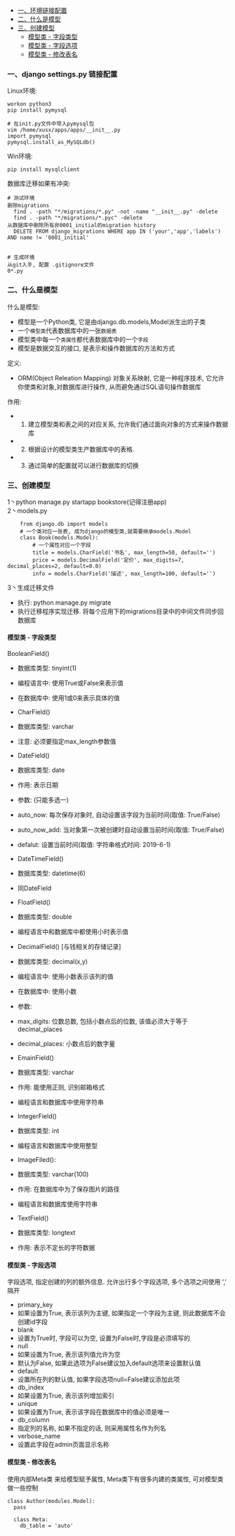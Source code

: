 - [一、环境链接配置](#一)
- [二、什么是模型](#二)
- [三、创建模型](#三)
  - [模型类 - 字段类型](#3.1)
  - [模型类 - 字段选项](#3.2)
  - [模型类 - 修改表名](#3.3)


<h3 id="一">一、django settings.py 链接配置</h3>

Linux环境:  
``` shell
workon python3
pip install pymysql

# 在init.py文件中导入pymysql包
vim /home/xusx/apps/apps/__init__.py
import pymysql
pymysql.install_as_MySQLdb()
```

Win环境:  
``` shell
pip install mysqlclient
```

数据库迁移如果有冲突:
``` shell
# 测试环境
删除migrations
  find . -path "*/migrations/*.py" -not -name "__init__.py" -delete
  find . -path "*/migrations/*.pyc" -delete
从数据库中删除所有非0001_initial的migration history
  DELETE FROM django_migrations WHERE app IN ('your','app','labels') AND name != '0001_initial'
  
  
# 生成环境
从git入手, 配置 .gitignore文件
0*.py
```

<h3 id="二">二、什么是模型</h3>

什么是模型:
  - 模型是一个Python类, 它是由django.db.models,Model派生出的子类  
  - 一个`模型类`代表数据库中的一张`数据表`  
  - 模型类中每一个`类属性`都代表数据库中的一个`字段`  
  - 模型是数据交互的接口, 是表示和操作数据库的方法和方式  

定义:  
  - ORM(Object Releation Mapping) 对象关系映射, 它是一种程序技术, 它允许你使类和对象,对数据库进行操作, 从而避免通过SQL语句操作数据库  

作用:  
  - 1. 建立模型类和表之间的对应关系, 允许我们通过面向对象的方式来操作数据库  
  - 2. 根据设计的模型类生产数据库中的表格.  
  - 3. 通过简单的配置就可以进行数据库的切换  


<h3 id="三">三、创建模型</h3>

1丶python manage.py startapp bookstore(记得注册app)  
2丶models.py  
``` shell
    from django.db import models
    # 一个类对应一张表, 成为django的模型类,就需要继承models.Model
    class Book(models.Model): 
        # 一个属性对应一个字段
        title = models.CharField('书名', max_length=50, default='')
        price = models.DecimalField('定价', max_digits=7, decimal_places=2, default=0.0)
        info = models.CharField('描述', max_length=100, default='')
```  
3丶生成迁移文件  
  - 执行: python manage.py migrate  
  - 执行迁移程序实现迁移. 将每个应用下的migrations目录中的中间文件同步回数据库

<h4 id="3.1">模型类 - 字段类型</h4>

BooleanField()  
 - 数据库类型: tinyint(1)  
 - 编程语言中: 使用True或False来表示值  
 - 在数据库中: 使用1或0来表示具体的值  


- CharField()  
 - 数据库类型: varchar  
 - 注意: 必须要指定max_length参数值  


- DateField()  
 - 数据库类型: date  
 - 作用: 表示日期  
 - 参数: (只能多选一)  
  - auto_now: 每次保存对象时, 自动设置该字段为当前时间(取值: True/False)  
  - auto_now_add: 当对象第一次被创建时自动设置当前时间(取值: True/False)  
  - defalut: 设置当前时间(取值: 字符串格式时间: 2019-6-1)  

    	
- DateTimeField()  
 - 数据库类型: datetime(6)  
 - 同DateField  


- FloatField()  
 - 数据库类型: double  
 - 编程语言中和数据库中都使用小时表示值  


- DecimalField() [与钱相关的存储记录]   
 - 数据库类型: decimal(x,y)  
 - 编程语言中: 使用小数表示该列的值  
 - 在数据库中: 使用小数  
 - 参数:  
  - max_digits: 位数总数, 包括小数点后的位数, 该值必须大于等于decimal_places  
  - decimal_places: 小数点后的数字量  


- EmainField()  
 - 数据库类型: varchar  
 - 作用: 能使用正则, 识别邮箱格式  
 - 编程语言和数据库中使用字符串  


- IntegerField()  
 - 数据库类型: int  
 - 编程语言和数据库中使用整型  


- ImageFiled():  
 - 数据库类型: varchar(100)  
 - 作用: 在数据库中为了保存图片的路径  
 - 编程语言和数据库使用字符串  


- TextField()  
 - 数据库类型: longtext  
 - 作用: 表示不定长的字符数据  
    
<h4 id="3.2">模型类 - 字段选项</h4>

字段选项, 指定创建的列的额外信息. 允许出行多个字段选项, 多个选项之间使用 ',' 隔开  

- primary_key  
 - 如果设置为True, 表示该列为主键, 如果指定一个字段为主键, 则此数据库不会创建id字段  
- blank  
 - 设置为True时, 字段可以为空, 设置为False时,字段是必须填写的  
- null  
 - 如果设置为True, 表示该列值允许为空  
 - 默认为False, 如果此选项为False建议加入default选项来设置默认值  
- default  
 - 设置所在列的默认值, 如果字段选项null=False建议添加此项  
- db_index  
 - 如果设置为True, 表示该列增加索引  
- unique  
 - 如果设置为True, 表示该字段在数据库中的值必须是唯一  
- db_column  
 - 指定列的名称, 如果不指定的话, 则采用属性名作为列名  
- verbose_name  
 - 设置此字段在admin页面显示名称  

<h4 id="3.3">模型类 - 修改表名</h4>

使用内部Meta类 来给模型赋予属性, Meta类下有很多内建的类属性, 可对模型类做一些控制  
``` shell
class Author(modules.Model):
  pass
  
  class Meta:
    db_table = 'auto'
```

